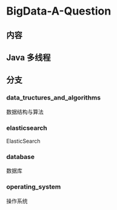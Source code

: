 # BigData-A-Question

## 内容

## Java 多线程

## 分支

### data_tructures_and_algorithms

数据结构与算法

### elasticsearch

ElasticSearch

### database

数据库

### operating_system

操作系统